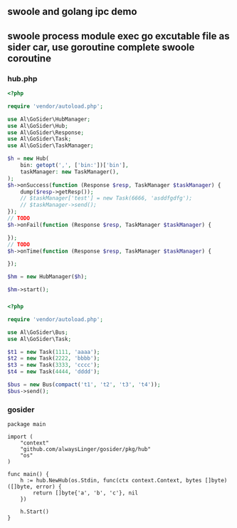 ## swoole and golang ipc demo

## swoole process module exec go excutable file as sider car, use goroutine complete swoole coroutine

### hub.php

```php
<?php

require 'vendor/autoload.php';

use Al\GoSider\HubManager;
use Al\GoSider\Hub;
use Al\GoSider\Response;
use Al\GoSider\Task;
use Al\GoSider\TaskManager;

$h = new Hub(
    bin: getopt(',', ['bin:'])['bin'],
    taskManager: new TaskManager(),
);
$h->onSuccess(function (Response $resp, TaskManager $taskManager) {
    dump($resp->getResp());
    // $taskManager['test'] = new Task(6666, 'asddfgdfg');
    // $taskManager->send();
});
// TODO
$h->onFail(function (Response $resp, TaskManager $taskManager) {

});
// TODO
$h->onTime(function (Response $resp, TaskManager $taskManager) {

});

$hm = new HubManager($h);

$hm->start();

```

###  

```php
<?php

require 'vendor/autoload.php';

use Al\GoSider\Bus;
use Al\GoSider\Task;

$t1 = new Task(1111, 'aaaa');
$t2 = new Task(2222, 'bbbb');
$t3 = new Task(3333, 'cccc');
$t4 = new Task(4444, 'dddd');

$bus = new Bus(compact('t1', 't2', 't3', 't4'));
$bus->send();


```

### gosider

```golang
package main

import (
	"context"
	"github.com/alwaysLinger/gosider/pkg/hub"
	"os"
)

func main() {
	h := hub.NewHub(os.Stdin, func(ctx context.Context, bytes []byte) ([]byte, error) {
		return []byte{'a', 'b', 'c'}, nil
	})

	h.Start()
}
```